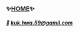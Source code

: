 ### :sparkles:[HOME](https://cheonkuk.github.io/HOME/):sparkles:
##### :love_letter: kuk.hwa.59@gamil.com
